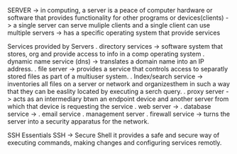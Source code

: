 SERVER
-> in computing, a server is a peace of computer hardware or software that provides functionality for other programs or devices(clients)
-> a single server can serve muliple clients and a single client can use multiple servers
-> has a specific operating system that provide services

Services provided by Servers
. directory services -> software system that stores, org and provide access to info in a comp operating system
. dynamic name service (dns) -> translates a domain name into an IP address.
. file server -> provides a service that controls access to separatly stored files as part of a multiuser system.
. Index/search service -> inventories all files on a server or network and organizesthem in such a way that they can be easlity located by executing a serch query.
. proxy server -> acts as an intermediary btwn an endpoint device and another server from which that device is requesting the service
. web server -> 
. database service ->
. email service
. management server
. firewall service -> turns the server into a security apparatus for the network.

SSH Essentials
SSH -> Secure Shell it provides a safe and secure way of executing commands, making changes and configuring services remotly.
